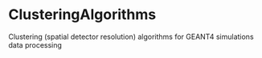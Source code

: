 # ClusteringAlgorithms
Clustering (spatial detector resolution) algorithms for GEANT4 simulations data processing
